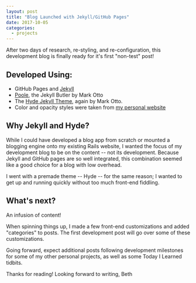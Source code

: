 ```yaml
---
layout: post
title: "Blog Launched with Jekyll/GitHub Pages"
date: 2017-10-05
categories: 
  - projects
---
```


After two days of research, re-styling, and re-configuration, this development blog is finally ready for it's first "non-test" post!

## Developed Using:
+ GitHub Pages and [Jekyll](https://jekyllrb.com/) 
+ [Poole](https://github.com/poole/poole), the Jekyll Butler by Mark Otto 
+ The [Hyde Jekyll Theme](https://github.com/poole/hyde), again by Mark Otto. 
+ Color and opacity styles were taken from [my personal website](www.bethanywatson.me)

## Why Jekyll and Hyde?
While I could have developed a blog app from scratch or mounted a blogging engine onto my existing Rails website, I wanted the focus of my development blog to be on the content --  not its development. Because Jekyll and GitHub pages are so well integrated, this combination seemed like a good choice for a blog with low overhead. 

I went with a premade theme -- Hyde -- for the same reason; I wanted to get up and running quickly without too much front-end fiddling.

## What's next?
An infusion of content!

When spinning things up, I made a few front-end customizations and added "categories" to posts. The first development post will go over some of these customizations.

Going forward, expect additional posts following development milestones for some of my other personal projects, as well as some Today I Learned tidbits.

Thanks for reading! Looking forward to writing,
Beth  
